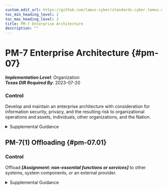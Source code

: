 ```yaml
---
custom_edit_url: https://github.com/tamus-cyber/standards.cyber.tamus.edu/tree/main/static/content/tamus.edu/TAMUS_profile.xml
toc_min_heading_level: 2
toc_max_heading_level: 2
title: PM-7 Enterprise Architecture
description: ""
---
```


# PM-7 Enterprise Architecture {#pm-07}

_**Implementation Level**_: Organization\
_**Texas DIR Required By**_: 2023-07-20

### Control

Develop and maintain an enterprise architecture with consideration for information security, privacy, and the resulting risk to organizational operations and assets, individuals, other organizations, and the Nation.

<details>
  <summary>Supplemental Guidance</summary>

Develop and maintain an enterprise architecture with consideration for information security, privacy, and the resulting risk to organizational operations and assets, individuals, other organizations, and the Nation.

</details>

## PM-7(1) Offloading {#pm-07.01}

### Control

Offload _**[Assignment: non-essential functions or services]**_ to other systems, system components, or an external provider.

<details>
  <summary>Supplemental Guidance</summary>

Offload _**[Assignment: non-essential functions or services]**_ to other systems, system components, or an external provider.

</details>

